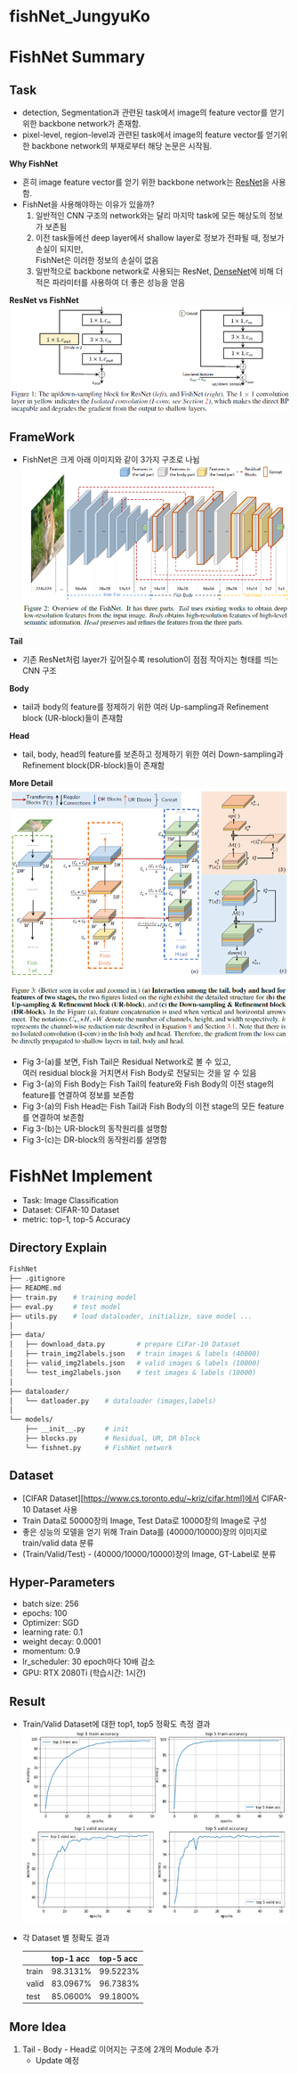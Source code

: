 # fishNet_JungyuKo

# FishNet Summary
## Task
* detection, Segmentation과 관련된 task에서 image의 feature vector를 얻기위한 backbone network가 존재함.
* pixel-level, region-level과 관련된 task에서 image의 feature vector를 얻기위한 backbone network의 부재로부터 해당 논문은 시작됨.

**Why FishNet**
* 흔히 image feature vector를 얻기 위한 backbone network는 [ResNet](https://www.cv-foundation.org/openaccess/content_cvpr_2016/papers/He_Deep_Residual_Learning_CVPR_2016_paper.pdf)을 사용함.
* FishNet을 사용해야하는 이유가 있을까?
    1. 일반적인 CNN 구조의 network와는 달리 마지막 task에 모든 해상도의 정보가 보존됨
    2. 이전 task들에선 deep layer에서 shallow layer로 정보가 전파될 때, 정보가 손실이 되지만, 
    <br/>FishNet은 이러한 정보의 손실이 없음
    3. 일반적으로 backbone network로 사용되는 ResNet, [DenseNet](https://arxiv.org/abs/1608.06993)에 비해 더 적은 파라미터를 사용하여 더 좋은 성능을 얻음

**ResNet vs FishNet**
<img src="./fig/ResNet_vs_FishNet.PNG">

## FrameWork
* FishNet은 크게 아래 이미지와 같이 3가지 구조로 나뉨
    <img src="./fig/model_overview.PNG">

**Tail**
* 기존 ResNet처럼 layer가 깊어질수록 resolution이 점점 작아지는 형태를 띄는 CNN 구조

**Body**
* tail과 body의 feature를 정제하기 위한 여러 Up-sampling과 Refinement block (UR-block)들이 존재함

**Head**
* tail, body, head의 feature를 보존하고 정제하기 위한 여러 Down-sampling과 Refinement block(DR-block)들이 존재함

**More Detail**
<img src="./fig/Model_detail.PNG">
* Fig 3-(a)를 보면, Fish Tail은 Residual Network로 볼 수 있고, <br/>
여러 residual block을 거치면서 Fish Body로 전달되는 것을 알 수 있음
* Fig 3-(a)의 Fish Body는 Fish Tail의 feature와 Fish Body의 이전 stage의 feature를 연결하여 정보를 보존함
* Fig 3-(a)의 Fish Head는 Fish Tail과 Fish Body의 이전 stage의 모든 feature를 연결하여 보존함
* Fig 3-(b)는 UR-block의 동작원리를 설명함
* Fig 3-(c)는 DR-block의 동작원리를 설명함 

# FishNet Implement
* Task: Image Classification
* Dataset: CIFAR-10 Dataset
* metric: top-1, top-5 Accuracy

## Directory Explain
```bash
FishNet
├── .gitignore
├── README.md
├── train.py    # training model
├── eval.py     # test model
├── utils.py    # load dataloader, initialize, save model ...
│
├── data/
│   ├── download_data.py        # prepare CiFar-10 Dataset
│   ├── train_img2labels.json   # train images & labels (40000)
│   ├── valid_img2labels.json   # valid images & labels (10000)
│   └── test_img2labels.json    # test images & labels (10000)
│  
├── dataloader/
│   └── datloader.py    # dataloader (images,labels)
│
└── models/
    ├── __init__.py     # init
    ├── blocks.py       # Residual, UR, DR block
    └── fishnet.py      # FishNet network

```


## Dataset
* [CIFAR Dataset][https://www.cs.toronto.edu/~kriz/cifar.html]에서 CIFAR-10 Dataset 사용
* Train Data로 50000장의 Image, Test Data로 10000장의 Image로 구성
* 좋은 성능의 모델을 얻기 위해 Train Data를 (40000/10000)장의 이미지로 train/valid data 분류
* (Train/Valid/Test) - (40000/10000/10000)장의 Image, GT-Label로 분류

## Hyper-Parameters
* batch size: 256
* epochs: 100
* Optimizer: SGD
* learning rate: 0.1
* weight decay: 0.0001
* momentum: 0.9
* lr_scheduler: 30 epoch마다 10배 감소
* GPU: RTX 2080Ti (학습시간: 1시간)

## Result
* Train/Valid Dataset에 대한 top1, top5 정확도 측정 결과
    <img src="./fig/acc.PNG">

* 각 Dataset 별 정확도 결과

    |       | top-1 acc | top-5 acc |
    |-------|-----------|-----------|
    | train | 98.3131%  | 99.5223%  |
    | valid | 83.0967%  | 96.7383%  |
    | test  | 85.0600%  | 99.1800%  |


## More Idea
1. Tail - Body - Head로 이어지는 구조에 2개의 Module 추가
    * Update 예정

<!-- 2. Tail -> Body에 Concat, Tail+Body -> Head에 Concat할 때, loss 추가로 적용 -->


